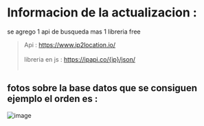 # Informacion de la actualizacion :
se agrego 1 api de busqueda mas 1 libreria free 
> Api : https://www.ip2location.io/
<br></br>
> libreria en js : https://ipapi.co/{ip}/json/
<br></br>
## fotos sobre la base datos que se consiguen ejemplo el orden es :
![image](https://github.com/AvastrOficial/BSZ-IP/assets/91764815/6110a513-d715-4b20-b518-c8ec42583de2)
